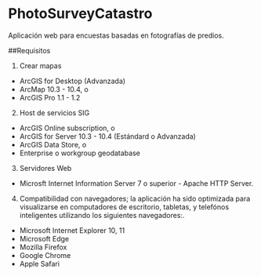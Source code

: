 # PhotoSurveyCatastro
Aplicación web para encuestas basadas en fotografías de predios.

##Requisitos
  
1. Crear mapas 
  * ArcGIS for Desktop (Advanzada)
  * ArcMap 10.3 - 10.4, o
  * ArcGIS Pro 1.1 - 1.2
  
2. Host de servicios SIG
  * ArcGIS Online subscription, o
  * ArcGIS for Server 10.3 - 10.4 (Estándard o Advanzada)
  * ArcGIS Data Store, o
  * Enterprise o workgroup geodatabase
  
3. Servidores Web 
  * Microsft Internet Information Server 7 o superior - Apache HTTP Server.

4. Compatibilidad con navegadores; la aplicación ha sido optimizada para visualizarse en computadores de escritorio, tabletas, y telefónos inteligentes utilizando los siguientes navegadores:.
  * Microsoft Internet Explorer 10, 11
  * Microsoft Edge
  * Mozilla Firefox
  * Google Chrome
  * Apple Safari

